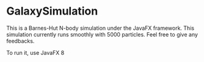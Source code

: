 # GalaxySimulation
This is a Barnes-Hut N-body simulation under the JavaFX framework. 
This simulation currently runs smoothly with 5000 particles. 
Feel free to give any feedbacks.


To run it, use JavaFX 8 
